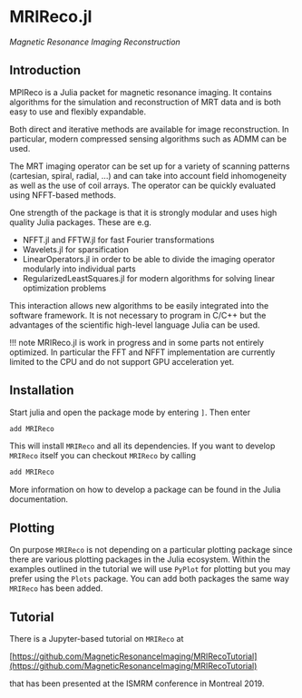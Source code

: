 # MRIReco.jl

*Magnetic Resonance Imaging Reconstruction*

## Introduction

MPIReco is a Julia packet for magnetic resonance imaging. It contains algorithms for the simulation and reconstruction of MRT data and is both easy to use and flexibly expandable.

Both direct and iterative methods are available for image reconstruction. In particular, modern compressed sensing algorithms such as ADMM can be used.

The MRT imaging operator can be set up for a variety of scanning patterns (cartesian, spiral, radial, ...) and can take into account field inhomogeneity as well as the use of coil arrays. The operator can be quickly evaluated using NFFT-based methods.

One strength of the package is that it is strongly modular and uses high quality Julia packages. These are e.g.
 * NFFT.jl and FFTW.jl for fast Fourier transformations
 * Wavelets.jl for sparsification
 * LinearOperators.jl in order to be able to divide the imaging operator modularly into individual parts
 * RegularizedLeastSquares.jl for modern algorithms for solving linear optimization problems

This interaction allows new algorithms to be easily integrated into the software framework. It is not necessary to program in C/C++ but the advantages of the scientific high-level language Julia can be used.

!!! note
    MRIReco.jl is work in progress and in some parts not entirely optimized. In particular the FFT and NFFT implementation are currently limited to the CPU and do not support
    GPU acceleration yet.

## Installation

Start julia and open the package mode by entering `]`. Then enter
```julia
add MRIReco
```
This will install `MRIReco` and all its dependencies. If you want to develop
`MRIReco` itself you can checkout `MRIReco` by calling
```julia
add MRIReco
```
More information on how to develop a package can be found in the Julia documentation.

## Plotting

On purpose `MRIReco` is not depending on a particular plotting package since there
are various plotting packages in the Julia ecosystem. Within the examples outlined
in the tutorial we will use `PyPlot` for plotting but you may prefer using
the `Plots` package. You can add both packages the same way
`MRIReco` has been added.

## Tutorial

There is a Jupyter-based tutorial on `MRIReco` at

[https://github.com/MagneticResonanceImaging/MRIRecoTutorial](https://github.com/MagneticResonanceImaging/MRIRecoTutorial)

that has been presented at the ISMRM conference in Montreal 2019.
